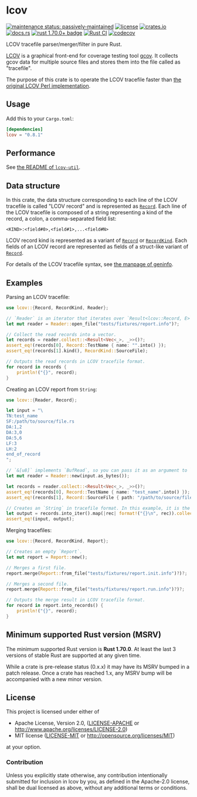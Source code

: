 # lcov

[![maintenance status: passively-maintained](https://img.shields.io/badge/maintenance-passively--maintained-yellowgreen.svg)](https://doc.rust-lang.org/cargo/reference/manifest.html#the-badges-section)
[![license](https://img.shields.io/crates/l/lcov.svg)](#license)
[![crates.io](https://img.shields.io/crates/v/lcov.svg)](https://crates.io/crates/lcov)
[![docs.rs](https://docs.rs/lcov/badge.svg)](https://docs.rs/lcov/)
[![rust 1.70.0+ badge](https://img.shields.io/badge/rust-1.70.0+-93450a.svg)](https://doc.rust-lang.org/cargo/reference/manifest.html#the-rust-version-field)
[![Rust CI](https://github.com/gifnksm/lcov/actions/workflows/rust-ci.yml/badge.svg)](https://github.com/gifnksm/lcov/actions/workflows/rust-ci.yml)
[![codecov](https://codecov.io/gh/gifnksm/lcov/branch/master/graph/badge.svg?token=uXsi5eu0RD)](https://codecov.io/gh/gifnksm/lcov)

LCOV tracefile parser/merger/filter in pure Rust.

[LCOV] is a graphical front-end for coverage testing tool [gcov].
It collects gcov data for multiple source files and stores them into the file called as "tracefile".

The purpose of this crate is to operate the LCOV tracefile faster than [the original LCOV Perl
implementation][LCOV GitHub].

## Usage

Add this to your `Cargo.toml`:

```toml
[dependencies]
lcov = "0.8.1"
```

## Performance

See [the README of `lcov-util`][readme-lcov-util].

## Data structure

In this crate, the data structure corresponding to each line of the LCOV tracefile is called
"LCOV record" and is represented as [`Record`].
Each line of the LCOV tracefile is composed of a string representing a kind of the record,
a colon, a comma-separated field list:

```lcov
<KIND>:<field#0>,<field#1>,...<field#N>
```

LCOV record kind is represented as a variant of [`Record`] or [`RecordKind`].
Each fields of an LCOV record are represented as fields of a struct-like variant of [`Record`].

For details of the LCOV tracefile syntax, see [the manpage of geninfo][geninfo(1)].

## Examples

Parsing an LCOV tracefile:

```rust
use lcov::{Record, RecordKind, Reader};

// `Reader` is an iterator that iterates over `Result<lcov::Record, E>` read from the input buffer.
let mut reader = Reader::open_file("tests/fixtures/report.info")?;

// Collect the read records into a vector.
let records = reader.collect::<Result<Vec<_>, _>>()?;
assert_eq!(records[0], Record::TestName { name: "".into() });
assert_eq!(records[1].kind(), RecordKind::SourceFile);

// Outputs the read records in LCOV tracefile format.
for record in records {
    println!("{}", record);
}
```

Creating an LCOV report from `String`:

```rust
use lcov::{Reader, Record};

let input = "\
TN:test_name
SF:/path/to/source/file.rs
DA:1,2
DA:3,0
DA:5,6
LF:3
LH:2
end_of_record
";

// `&[u8]` implements `BufRead`, so you can pass it as an argument to `Reader::new`.
let mut reader = Reader::new(input.as_bytes());

let records = reader.collect::<Result<Vec<_>, _>>()?;
assert_eq!(records[0], Record::TestName { name: "test_name".into() });
assert_eq!(records[1], Record::SourceFile { path: "/path/to/source/file.rs".into() });

// Creates an `String` in tracefile format. In this example, it is the same as `input`.
let output = records.into_iter().map(|rec| format!("{}\n", rec)).collect::<String>();
assert_eq!(input, output);
```

Merging tracefiles:

```rust
use lcov::{Record, RecordKind, Report};

// Creates an empty `Report`.
let mut report = Report::new();

// Merges a first file.
report.merge(Report::from_file("tests/fixtures/report.init.info")?)?;

// Merges a second file.
report.merge(Report::from_file("tests/fixtures/report.run.info")?)?;

// Outputs the merge result in LCOV tracefile format.
for record in report.into_records() {
    println!("{}", record);
}
```

[LCOV]: http://ltp.sourceforge.net/coverage/lcov.php
[gcov]: http://gcc.gnu.org/onlinedocs/gcc/Gcov.html
[LCOV GitHub]: https://github.com/linux-test-project/lcov
[geninfo(1)]: http://ltp.sourceforge.net/coverage/lcov/geninfo.1.php
[readme-lcov-util]: https://github.com/gifnksm/lcov/README.md
[`Record`]: enum.Record.html
[`RecordKind`]: enum.RecordKind.html

## Minimum supported Rust version (MSRV)

The minimum supported Rust version is **Rust 1.70.0**.
At least the last 3 versions of stable Rust are supported at any given time.

While a crate is pre-release status (0.x.x) it may have its MSRV bumped in a patch release.
Once a crate has reached 1.x, any MSRV bump will be accompanied with a new minor version.

## License

This project is licensed under either of

* Apache License, Version 2.0, ([LICENSE-APACHE](../LICENSE-APACHE) or <http://www.apache.org/licenses/LICENSE-2.0>)
* MIT license ([LICENSE-MIT](../LICENSE-MIT) or <http://opensource.org/licenses/MIT>)

at your option.

### Contribution

Unless you explicitly state otherwise, any contribution intentionally submitted for inclusion in lcov by you, as defined in the Apache-2.0 license, shall be dual licensed as above, without any additional terms or conditions.
